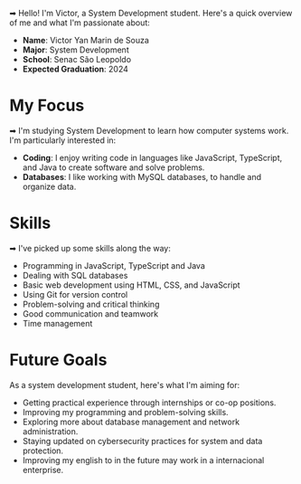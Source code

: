 

➡ Hello! I'm Victor, a System Development student. Here's a quick overview of me and what I'm passionate about:

- **Name**: Victor Yan Marin de Souza
- **Major**: System Development
- **School**: Senac São Leopoldo
- **Expected Graduation**: 2024

# My Focus

➡ I'm studying System Development to learn how computer systems work. I'm particularly interested in:

- **Coding**: I enjoy writing code in languages like JavaScript, TypeScript, and Java to create software and solve problems.
- **Databases**: I like working with MySQL databases, to handle and organize data.

# Skills

➡ I've picked up some skills along the way:
- Programming in JavaScript, TypeScript and Java
- Dealing with SQL databases
- Basic web development using HTML, CSS, and JavaScript
- Using Git for version control
- Problem-solving and critical thinking
- Good communication and teamwork
- Time management

# Future Goals

As a system development student, here's what I'm aiming for:

- Getting practical experience through internships or co-op positions.
- Improving my programming and problem-solving skills.
- Exploring more about database management and network administration.
- Staying updated on cybersecurity practices for system and data protection.
- Improving my english to in the future may work in a internacional enterprise.

